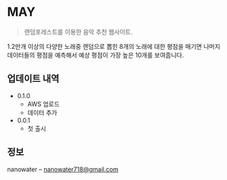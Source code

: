 # MAY
> 랜덤포레스트를 이용한 음악 추천 웹사이트.

1.2만개 이상의 다양한 노래중 랜덤으로 뽑힌 8개의 노래에 대한 평점을 매기면 나머지 데이터들의 평점을 예측해서 예상 평점이 가장 높은 10개를 보여줍니다.

## 업데이트 내역

* 0.1.0
    * AWS 업로드
    * 데이터 추가
* 0.0.1
    * 첫 출시

## 정보

nanowater – nanowater718@gmail.com
